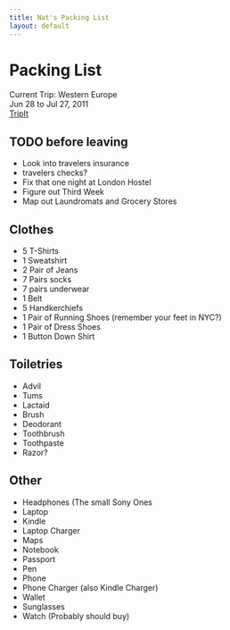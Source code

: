 ```yaml
---
title: Nat's Packing List
layout: default
---
```


# Packing List

Current Trip: Western Europe  
Jun 28 to Jul 27, 2011  
[TripIt](http://www.tripit.com/trip/public/id/165B1661343E)

## TODO before leaving
 
 * Look into travelers insurance
 * travelers checks?
 * Fix that one night at London Hostel
 * Figure out Third Week
 * Map out Laundromats and Grocery Stores

## Clothes

 * 5 T-Shirts
 * 1 Sweatshirt
 * 2 Pair of Jeans
 * 7 Pairs socks
 * 7 pairs underwear
 * 1 Belt
 * 5 Handkerchiefs
 * 1 Pair of Running Shoes (remember your feet in NYC?)
 * 1 Pair of Dress Shoes
 * 1 Button Down Shirt

## Toiletries

 * Advil
 * Tums
 * Lactaid
 * Brush
 * Deodorant
 * Toothbrush
 * Toothpaste
 * Razor?

## Other

 * Headphones (The small Sony Ones
 * Laptop
 * Kindle
 * Laptop Charger
 * Maps
 * Notebook
 * Passport
 * Pen
 * Phone
 * Phone Charger (also Kindle Charger)
 * Wallet
 * Sunglasses
 * Watch (Probably should buy)

